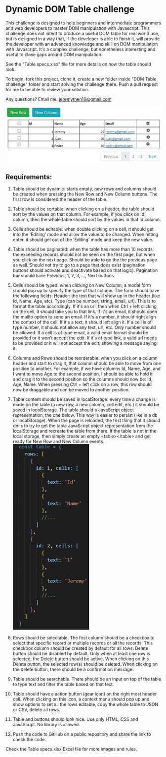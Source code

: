 # Dynamic DOM Table challenge

This challenge is designed to help beginners and intermediate programmers and web developers to master DOM manipulation with Javascript.
This challenge does not intent to produce a useful DOM table for real world use, but is designed in a way that, if the developer is able to finish it, will provide the developer with an advanced knowledge and skill on DOM manipulation with Javascript.
It's a complex challenge, but nonetheless interesting and useful to close gaps around DOM manipulation.

See the "Table specs.xlsx" file for more details on how the table should look.

To begin, fork this project, clone it, create a new folder inside "DOM Table challenge" folder and start solving the challenge there. Push a pull request for me to be able to review your solution.

Any questions? Email me: jeremythen16@gmail.com

![alt text](table.jpg "Table")


## Requirements:

1) Table should be dynamic: starts empty, new rows and columns should be created when pressing the New Row and New Column buttons. The first row is considered the header of the table.
   
2) Table should be sortable: when clicking on a header, the table should sort by the values on that column. For example, if you click on Id column, then the whole table should sort by the values in that Id column.


3) Cells should be editable: when double clicking on a cell, it should get into the 'Editing' mode and allow the value to be changed. When hitting enter, it should get out of the 'Editing' mode and keep the new value.


4) Table should be paginated: when the table has more than 10 records, the exceeding records should not be seen on the first page, but when you click on the next page. Should be able to go the the previous page as well. Should not try to go to a page that does exist (pagination buttons should activate and deactivate based on that logic). Pagination bar should have Previous, 1, 2, 3, ..., Next buttons.


5) Cells should be typed: when clicking on New Column, a modal form should pop up to specify the type of that column. The form should have the following fields:
Header: the text that will show up in the header (like Id, Name, Age, etc).
Type (can be number, string, email, url). This is to format the table accordingly. If it's an url, then when Ctrl + left clicking on the cell, it should take you to that link. If it's an email, it should open the mailto option to send an email. If it's a number, it should right align the context of the cell.
If it's a text, it should left align it.
If a cell is of type number, it should not allow any text, url, etc. Only number should be allowed. If a cell is of type email, a valid email format should be provided or it won't accept the edit. If it's of type link, a valid url needs to be provided or it will not accept the edit, showing a message saying it.


1) Columns and Rows should be reorderable: when you click on a column header and start to drag it, that column should be able to move from one position to another. For example, if we have columns Id, Name, Age, and I want to move Age to the second position, I should be able to hold it and drag it to the second position so the columns should now be: Id, Age, Name.
When pressing Ctrl + left click on a row, this row should now be draggable and can be moved to another position.


7) Table content should be saved in localStorage: every time a change is made on the table (a new row, a new column, cell edit, etc.) it should be saved in localStorage. The table should a JavaScript object representation, the one below. 
This way is easier to persist (like in a db or localStorage).
When the page is reloaded, the first thing that it should do is to try to get the table JavaScript object representation from the localStorage and recreate the table from there. If the table is not in the local storage, then simply create an empty \<table>\</table> and get ready for New Row and New Column events.
![alt text](TableJS.jpg "Table")


8) Rows should be selectable. The first column should be a checkbox to select that specific record or multiple records or all the records. This checkbox column should be created by default for all rows.
Delete button should be disabled by default. Only when at least one row is selected, the Delete button should be active. When clicking on this Delete button, the selected row(s) should be deleted. When clicking on the delete button, there should be a confirmation message.

9) Table should be searchable. There should be an input on top of the table to type text and filter the table based on that text.

10) Table should have a action button (gear icon) on the right most header cell. When clicking on this icon, a context menu should pop up and show options to set all the rows editable, copy the whole table to JSON or CSV, delete all rows.

11) Table and buttons should look nice. Use only HTML, CSS and JavaScript. No library is allowed.


12) Push the code to GitHub on a public repository and share the link to check the code.


Check the Table specs.xlsx Excel file for more images and rules.